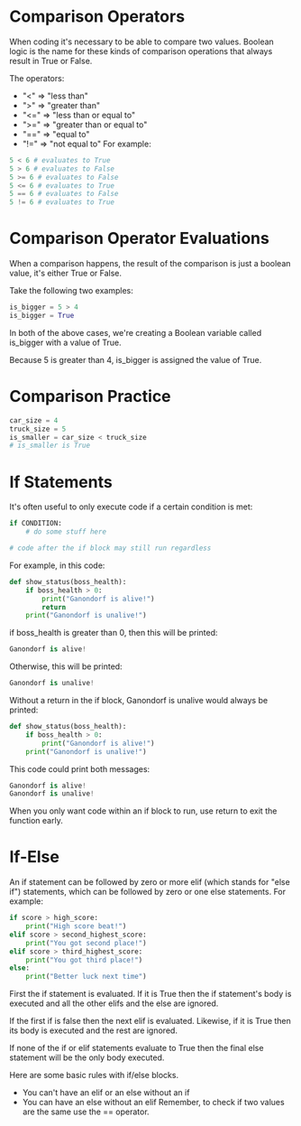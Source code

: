 # Comparison Operators
When coding it's necessary to be able to compare two values. Boolean logic is the name for these kinds of comparison operations that always result in True or False.

The operators:

- "<" => "less than"
- ">" => "greater than"
- "<=" => "less than or equal to"
- ">=" => "greater than or equal to"
- "==" => "equal to"
- "!=" => "not equal to"
For example:
```python
5 < 6 # evaluates to True
5 > 6 # evaluates to False
5 >= 6 # evaluates to False
5 <= 6 # evaluates to True
5 == 6 # evaluates to False
5 != 6 # evaluates to True
```
# Comparison Operator Evaluations
When a comparison happens, the result of the comparison is just a boolean value, it's either True or False.

Take the following two examples:
```python
is_bigger = 5 > 4
is_bigger = True
```
In both of the above cases, we're creating a Boolean variable called is_bigger with a value of True.

Because 5 is greater than 4, is_bigger is assigned the value of True.

# Comparison Practice
```python
car_size = 4
truck_size = 5
is_smaller = car_size < truck_size
# is_smaller is True
```
# If Statements
It's often useful to only execute code if a certain condition is met:
```python
if CONDITION:
	# do some stuff here

# code after the if block may still run regardless
```
For example, in this code:
```python
def show_status(boss_health):
    if boss_health > 0:
        print("Ganondorf is alive!")
        return
    print("Ganondorf is unalive!")
```
if boss_health is greater than 0, then this will be printed:
```python
Ganondorf is alive!
```
Otherwise, this will be printed:
```python
Ganondorf is unalive!
```
Without a return in the if block, Ganondorf is unalive would always be printed:
```python
def show_status(boss_health):
    if boss_health > 0:
        print("Ganondorf is alive!")
    print("Ganondorf is unalive!")
```
This code could print both messages:
```python
Ganondorf is alive!
Ganondorf is unalive!
```
When you only want code within an if block to run, use return to exit the function early.

# If-Else

An if statement can be followed by zero or more elif (which stands for "else if") statements, which can be followed by zero or one else statements.
For example:
```python
if score > high_score:
    print("High score beat!")
elif score > second_highest_score:
    print("You got second place!")
elif score > third_highest_score:
    print("You got third place!")
else:
    print("Better luck next time")
```
First the if statement is evaluated. If it is True then the if statement's body is executed and all the other elifs and the else are ignored.

If the first if is false then the next elif is evaluated. Likewise, if it is True then its body is executed and the rest are ignored.

If none of the if or elif statements evaluate to True then the final else statement will be the only body executed.

Here are some basic rules with if/else blocks.
- You can't have an elif or an else without an if
- You can have an else without an elif
Remember, to check if two values are the same use the == operator.

